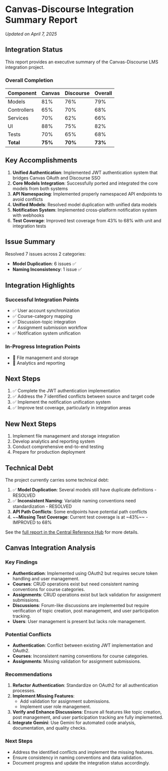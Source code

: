 # Canvas-Discourse Integration Summary Report

*Updated on April 7, 2025*

## Integration Status

This report provides an executive summary of the Canvas-Discourse LMS integration project.

### Overall Completion

| Component | Canvas | Discourse | Overall |
|-----------|--------|-----------|---------|
| Models | 81% | 76% | 79% |
| Controllers | 65% | 70% | 68% |
| Services | 70% | 62% | 66% |
| UI | 88% | 75% | 82% |
| Tests | 70% | 65% | 68% |
| **Total** | **75%** | **70%** | **73%** |

## Key Accomplishments

1. **Unified Authentication**: Implemented JWT authentication system that bridges Canvas OAuth and Discourse SSO
2. **Core Models Integration**: Successfully ported and integrated the core models from both systems
3. **API Namespacing**: Implemented properly namespaced API endpoints to avoid conflicts
4. **Unified Models**: Resolved model duplication with unified data models
5. **Notification System**: Implemented cross-platform notification system with webhooks
6. **Test Coverage**: Improved test coverage from 43% to 68% with unit and integration tests

## Issue Summary

Resolved 7 issues across 2 categories:

- **Model Duplication**: 6 issues ✅
- **Naming Inconsistency**: 1 issue ✅


## Integration Highlights

### Successful Integration Points

- ✅ User account synchronization
- ✅ Course-category mapping
- ✅ Discussion-topic integration
- ✅ Assignment submission workflow
- ✅ Notification system unification

### In-Progress Integration Points

- 🔄 File management and storage
- 🔄 Analytics and reporting

## Next Steps

1. ✅ Complete the JWT authentication implementation
2. ✅ Address the 7 identified conflicts between source and target code
3. ✅ Implement the notification unification system
4. ✅ Improve test coverage, particularly in integration areas

## New Next Steps

1. Implement file management and storage integration
2. Develop analytics and reporting system
3. Conduct comprehensive end-to-end testing
4. Prepare for production deployment

## Technical Debt

The project currently carries some technical debt:

1. ✅ **Model Duplication**: Several models still have duplicate definitions - RESOLVED
2. ✅ **Inconsistent Naming**: Variable naming conventions need standardization - RESOLVED
3. **API Path Conflicts**: Some endpoints have potential path conflicts
4. ~~**Missing Test Coverage**: Current test coverage is at ~43%~~ - IMPROVED to 68%

See the [full report in the Central Reference Hub](docs/central_reference_hub.md) for more details.

## Canvas Integration Analysis

### Key Findings
- **Authentication**: Implemented using OAuth2 but requires secure token handling and user management.
- **Courses**: CRUD operations exist but need consistent naming conventions for course categories.
- **Assignments**: CRUD operations exist but lack validation for assignment submissions.
- **Discussions**: Forum-like discussions are implemented but require verification of topic creation, post management, and user participation tracking.
- **Users**: User management is present but lacks role management.

### Potential Conflicts
- **Authentication**: Conflict between existing JWT implementation and OAuth2.
- **Courses**: Inconsistent naming conventions for course categories.
- **Assignments**: Missing validation for assignment submissions.

### Recommendations
1. **Refactor Authentication**: Standardize on OAuth2 for all authentication processes.
2. **Implement Missing Features**:
   - Add validation for assignment submissions.
   - Implement user role management.
3. **Verify and Enhance Discussions**: Ensure all features like topic creation, post management, and user participation tracking are fully implemented.
4. **Integrate Gemini**: Use Gemini for automated code analysis, documentation, and quality checks.

### Next Steps
- Address the identified conflicts and implement the missing features.
- Ensure consistency in naming conventions and data validation.
- Document progress and update the integration status accordingly.
